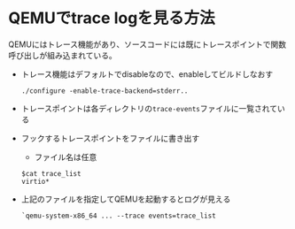 # QEMUでtrace logを見る方法

QEMUにはトレース機能があり、ソースコードには既にトレースポイントで関数呼び出しが組み込まれている。

- トレース機能はデフォルトでdisableなので、enableしてビルドしなおす

	```-
	./configure -enable-trace-backend=stderr..
	```

- トレースポイントは各ディレクトリの`trace-events`ファイルに一覧されている
- フックするトレースポイントをファイルに書き出す
	- ファイル名は任意
	```
	$cat trace_list
	virtio*
	```
- 上記のファイルを指定してQEMUを起動するとログが見える
	```
	`qemu-system-x86_64 ... --trace events=trace_list
	```
